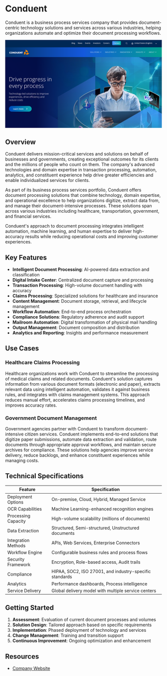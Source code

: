 
# Conduent

Conduent is a business process services company that provides document-centric technology solutions and services across various industries, helping organizations automate and optimize their document processing workflows.

![Conduent](./assets/conduent.png)


## Overview

Conduent delivers mission-critical services and solutions on behalf of businesses and governments, creating exceptional outcomes for its clients and the millions of people who count on them. The company's advanced technologies and domain expertise in transaction processing, automation, analytics, and constituent experience help drive greater efficiencies and enable individualized services for clients.

As part of its business process services portfolio, Conduent offers document processing solutions that combine technology, domain expertise, and operational excellence to help organizations digitize, extract data from, and manage their document-intensive processes. These solutions span across various industries including healthcare, transportation, government, and financial services.

Conduent's approach to document processing integrates intelligent automation, machine learning, and human expertise to deliver high-accuracy results while reducing operational costs and improving customer experiences.

## Key Features

- **Intelligent Document Processing**: AI-powered data extraction and classification
- **Digital Intake Center**: Centralized document capture and processing
- **Transaction Processing**: High-volume document handling with accuracy
- **Claims Processing**: Specialized solutions for healthcare and insurance
- **Content Management**: Document storage, retrieval, and lifecycle management
- **Workflow Automation**: End-to-end process orchestration
- **Compliance Solutions**: Regulatory adherence and audit support
- **Mailroom Automation**: Digital transformation of physical mail handling
- **Output Management**: Document composition and distribution
- **Analytics and Reporting**: Insights and performance measurement

## Use Cases

### Healthcare Claims Processing

Healthcare organizations work with Conduent to streamline the processing of medical claims and related documents. Conduent's solution captures information from various document formats (electronic and paper), extracts relevant data using intelligent automation, validates it against business rules, and integrates with claims management systems. This approach reduces manual effort, accelerates claims processing timelines, and improves accuracy rates.

### Government Document Management

Government agencies partner with Conduent to transform document-intensive citizen services. Conduent implements end-to-end solutions that digitize paper submissions, automate data extraction and validation, route documents through appropriate approval workflows, and maintain secure archives for compliance. These solutions help agencies improve service delivery, reduce backlogs, and enhance constituent experiences while managing costs.

## Technical Specifications

| Feature | Specification |
|---------|---------------|
| Deployment Options | On-premise, Cloud, Hybrid, Managed Service |
| OCR Capabilities | Machine Learning-enhanced recognition engines |
| Processing Capacity | High-volume scalability (millions of documents) |
| Data Extraction | Structured, Semi-structured, Unstructured documents |
| Integration Methods | APIs, Web Services, Enterprise Connectors |
| Workflow Engine | Configurable business rules and process flows |
| Security Framework | Encryption, Role-based access, Audit trails |
| Compliance | HIPAA, SOC2, ISO 27001, and industry-specific standards |
| Analytics | Performance dashboards, Process intelligence |
| Service Delivery | Global delivery model with multiple service centers |

## Getting Started

1. **Assessment**: Evaluation of current document processes and volumes
2. **Solution Design**: Tailored approach based on specific requirements
3. **Implementation**: Phased deployment of technology and services
4. **Change Management**: Training and transition support
5. **Continuous Improvement**: Ongoing optimization and enhancement

## Resources

- [Company Website](https://www.conduent.com/)
